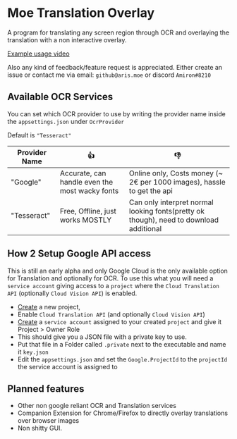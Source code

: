 ﻿# Moe Translation Overlay
A program for translating any screen region through OCR and overlaying the translation with a non interactive overlay.

[Example usage video](https://youtu.be/6CS_JHkEoxA)

Also any kind of feedback/feature request is appreciated. 
Either create an issue or contact me via email: `github@aris.moe` or discord `Amiron#8210`

## Available OCR Services

You can set which OCR provider to use by writing the provider name inside the `appsettings.json` under `OcrProvider`

Default is `"Tesseract"`

|Provider Name| 👍 | 👎|
|-|-|-|
|"Google"|Accurate, can handle even the most wacky fonts| Online only, Costs money (~ 2€ per 1000 images), hassle to get the api|
|"Tesseract"|Free, Offline, just works MOSTLY|Can only interpret normal looking fonts(pretty ok though), need to download additional |

## How 2 Setup Google API access

This is still an early alpha and only Google Cloud is the only available option for Translation and optionally for OCR. To use this what you will need a `service account` 
giving access to a `project` where the `Cloud Translation API` (optionally `Cloud Vision API`) is enabled.

- [Create](https://console.cloud.google.com/projectcreate) a new project,
- Enable `Cloud Translation API` (and optionally `Cloud Vision API`) 
- [Create](https://cloud.google.com/docs/authentication/production#create_service_account) a `service account` assigned to your created `project` and give it Project > Owner Role
- This should give you a JSON file with a private key to use.
- Put that file in a Folder called `.private` next to the executable and name it `key.json`
- Edit the `appsettings.json` and set the `Google.ProjectId` to the `projectId` the service account is assigned to 

## Planned features

- Other non google reliant OCR and Translation services
- Companion Extension for Chrome/Firefox to directly overlay translations over browser images
- Non shitty GUI.
